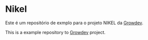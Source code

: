 # Nikel

Este é um repositório de exmplo para o projeto NIKEL da [Growdev](https://www.growdev.com.br/).

This is a example repository to [Growdev](https://www.growdev.com.br/) project.

